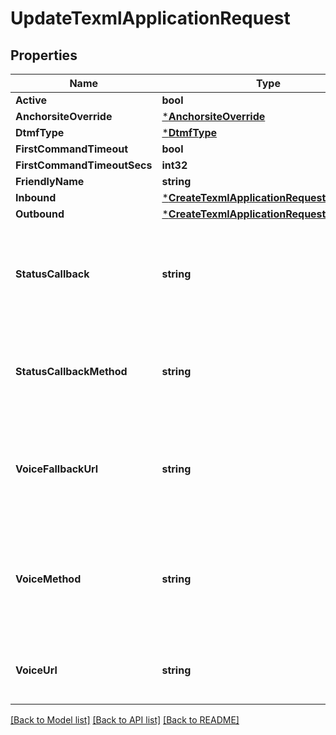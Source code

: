 # UpdateTexmlApplicationRequest

## Properties
Name | Type | Description | Notes
------------ | ------------- | ------------- | -------------
**Active** | **bool** |  | [optional] [default to null]
**AnchorsiteOverride** | [***AnchorsiteOverride**](AnchorsiteOverride.md) |  | [optional] [default to null]
**DtmfType** | [***DtmfType**](DtmfType.md) |  | [optional] [default to null]
**FirstCommandTimeout** | **bool** |  | [optional] [default to null]
**FirstCommandTimeoutSecs** | **int32** |  | [optional] [default to null]
**FriendlyName** | **string** |  | [default to null]
**Inbound** | [***CreateTexmlApplicationRequestInbound**](CreateTexmlApplicationRequest_inbound.md) |  | [optional] [default to null]
**Outbound** | [***CreateTexmlApplicationRequestOutbound**](CreateTexmlApplicationRequest_outbound.md) |  | [optional] [default to null]
**StatusCallback** | **string** | URL for Telnyx to send requests to containing information about call progress events. | [optional] [default to null]
**StatusCallbackMethod** | **string** | HTTP request method Telnyx should use when requesting the status_callback URL. | [optional] [default to STATUS_CALLBACK_METHOD.POST]
**VoiceFallbackUrl** | **string** | URL to which Telnyx will deliver your XML Translator webhooks if we get an error response from your voice_url. | [optional] [default to null]
**VoiceMethod** | **string** | HTTP request method Telnyx will use to interact with your XML Translator webhooks. Either &#x27;get&#x27; or &#x27;post&#x27;. | [optional] [default to VOICE_METHOD.POST]
**VoiceUrl** | **string** | URL to which Telnyx will deliver your XML Translator webhooks. | [default to null]

[[Back to Model list]](../README.md#documentation-for-models) [[Back to API list]](../README.md#documentation-for-api-endpoints) [[Back to README]](../README.md)

